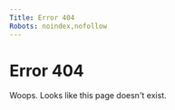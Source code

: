 ```yaml
---
Title: Error 404
Robots: noindex,nofollow
---
```


Error 404
=========

Woops. Looks like this page doesn't exist.